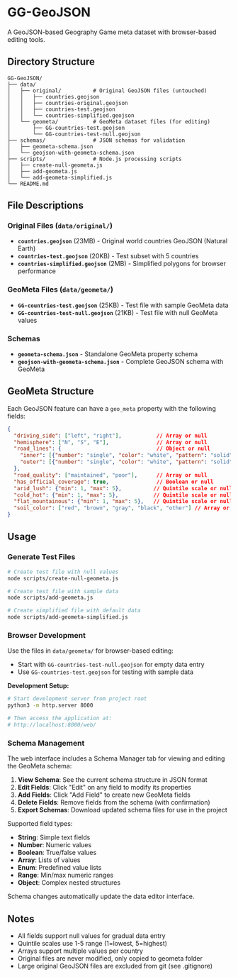 # GG-GeoJSON

A GeoJSON-based Geography Game meta dataset with browser-based editing tools.

## Directory Structure

```
GG-GeoJSON/
├── data/
│   ├── original/          # Original GeoJSON files (untouched)
│   │   ├── countries.geojson
│   │   ├── countries-original.geojson
│   │   ├── countries-test.geojson
│   │   └── countries-simplified.geojson
│   └── geometa/           # GeoMeta dataset files (for editing)
│       ├── GG-countries-test.geojson
│       └── GG-countries-test-null.geojson
├── schemas/               # JSON schemas for validation
│   ├── geometa-schema.json
│   └── geojson-with-geometa-schema.json
├── scripts/               # Node.js processing scripts
│   ├── create-null-geometa.js
│   ├── add-geometa.js
│   └── add-geometa-simplified.js
└── README.md
```

## File Descriptions

### Original Files (`data/original/`)
- **`countries.geojson`** (23MB) - Original world countries GeoJSON (Natural Earth)
- **`countries-test.geojson`** (20KB) - Test subset with 5 countries
- **`countries-simplified.geojson`** (2MB) - Simplified polygons for browser performance

### GeoMeta Files (`data/geometa/`)
- **`GG-countries-test.geojson`** (25KB) - Test file with sample GeoMeta data
- **`GG-countries-test-null.geojson`** (21KB) - Test file with null GeoMeta values

### Schemas
- **`geometa-schema.json`** - Standalone GeoMeta property schema
- **`geojson-with-geometa-schema.json`** - Complete GeoJSON schema with GeoMeta

## GeoMeta Structure

Each GeoJSON feature can have a `geo_meta` property with the following fields:

```json
{
  "driving_side": ["left", "right"],           // Array or null
  "hemisphere": ["N", "S", "E"],               // Array or null
  "road_lines": {                              // Object or null
    "inner": [{"number": "single", "color": "white", "pattern": "solid"}],
    "outer": [{"number": "single", "color": "white", "pattern": "solid"}]
  },
  "road_quality": ["maintained", "poor"],      // Array or null
  "has_official_coverage": true,               // Boolean or null
  "arid_lush": {"min": 1, "max": 5},          // Quintile scale or null
  "cold_hot": {"min": 1, "max": 5},           // Quintile scale or null
  "flat_mountainous": {"min": 1, "max": 5},   // Quintile scale or null
  "soil_color": ["red", "brown", "gray", "black", "other"] // Array or null
}
```

## Usage

### Generate Test Files
```bash
# Create test file with null values
node scripts/create-null-geometa.js

# Create test file with sample data
node scripts/add-geometa.js

# Create simplified file with default data
node scripts/add-geometa-simplified.js
```

### Browser Development
Use the files in `data/geometa/` for browser-based editing:
- Start with `GG-countries-test-null.geojson` for empty data entry
- Use `GG-countries-test.geojson` for testing with sample data

**Development Setup:**
```bash
# Start development server from project root
python3 -m http.server 8000

# Then access the application at:
# http://localhost:8000/web/
```

### Schema Management
The web interface includes a Schema Manager tab for viewing and editing the GeoMeta schema:

1. **View Schema**: See the current schema structure in JSON format
2. **Edit Fields**: Click "Edit" on any field to modify its properties
3. **Add Fields**: Click "Add Field" to create new GeoMeta fields
4. **Delete Fields**: Remove fields from the schema (with confirmation)
5. **Export Schemas**: Download updated schema files for use in the project

Supported field types:
- **String**: Simple text fields
- **Number**: Numeric values
- **Boolean**: True/false values
- **Array**: Lists of values
- **Enum**: Predefined value lists
- **Range**: Min/max numeric ranges
- **Object**: Complex nested structures

Schema changes automatically update the data editor interface.

## Notes
- All fields support null values for gradual data entry
- Quintile scales use 1-5 range (1=lowest, 5=highest)
- Arrays support multiple values per country
- Original files are never modified, only copied to geometa folder
- Large original GeoJSON files are excluded from git (see .gitignore) 